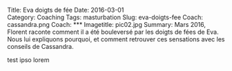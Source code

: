 Title: Eva doigts de fée
Date: 2016-03-01  
Category: Coaching
Tags: masturbation
Slug: eva-doigts-fee
Coach: cassandra.png
Coach: ***
Imagetitle: pic02.jpg
Summary: Mars 2016, Florent raconte comment il a été bouleversé par les doigts de fées de Eva. Nous lui expliquons pourquoi, et comment retrouver ces sensations avec les conseils de Cassandra. 

test ipso lorem 